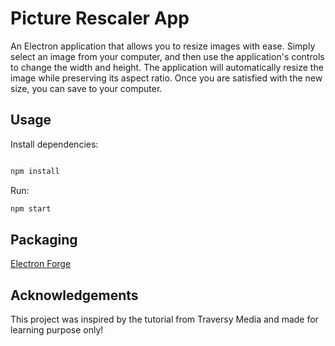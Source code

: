 # Picture Rescaler App

An Electron application that allows you to resize images with ease. Simply select an image from your computer, and then use the application's controls to change the width and height. The application will automatically resize the image while preserving its aspect ratio. Once you are satisfied with the new size, you can save to your computer.

## Usage

Install dependencies:

```bash

npm install
```

Run:

```bash
npm start
```

## Packaging

[Electron Forge](https://www.electronforge.io/)

## Acknowledgements

This project was inspired by the tutorial from Traversy Media and made for learning purpose only!
